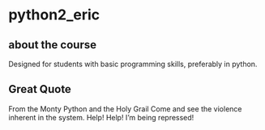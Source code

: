 # python2_eric


## about the course
Designed for students with basic programming skills, preferably in python.

## Great Quote
From the Monty Python and the Holy Grail
    Come and see the violence inherent in the system. 
    Help! Help! I’m being repressed!
